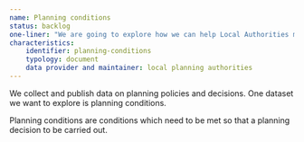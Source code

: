 ```yaml
---
name: Planning conditions
status: backlog
one-liner: "We are going to explore how we can help Local Authorities make Neighbourhood Plan data available."
characteristics:
    identifier: planning-conditions
    typology: document
    data provider and maintainer: local planning authorities
---
```


We collect and publish data on planning policies and decisions. One dataset we want to explore is planning conditions. 

Planning conditions are conditions which need to be met so that a planning decision to be carried out.
